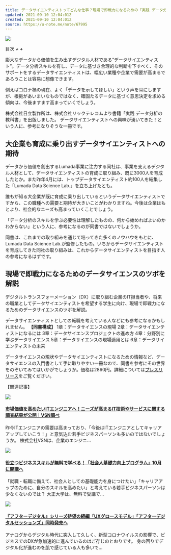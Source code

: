 ```yaml
---
title: データサイエンティストってどんな仕事？現場で即戦力になるための「実践 データ分析の教科書」発売中
updated: 2021-09-10 12:04:01Z
created: 2021-09-10 12:04:01Z
source: https://u-note.me/note/67995
---
```


![](https://u-note.me/wp-content/images/uploads/2021/09/media_fccd21777e96d8059bb09b205beb9b0194a206b5.jpg)

目次
***+***
***+***

膨大なデータから価値を生み出すデジタル人材である“データサイエンティスト”。データ分析スキルを有し、データに基づき合理的な判断を下すべく、そのサポートをするデータサイエンティストは、幅広い業種や企業で需要が高まるであろうことは容易に想像できます。

例えばコロナ禍の現在、よく「データを示してほしい」という声を耳にしますが、根拠があいまいなものではなく、確固たるデータに基づく意思決定を求める傾向は、今後ますます高まっていくでしょう。

株式会社日立製作所は、株式会社リックテレコムより書籍「実践 データ分析の教科書」を出版しました。
データサイエンティストへの興味が湧いてきた！という人に、参考になりそうな一冊です。

## 大企業も育成に乗り出すデータサイエンティストへの期待

データから価値を創出するLumada事業に注力する同社は、事業を支えるデジタル人材として、データサイエンティストの育成に取り組み、既に3000人を育成したとか。また昨年4月には、トップデータサイエンティスト約100人を結集した「Lumada Data Science Lab.」を立ち上げたとも。

誰もが知る大企業が既に育成に乗り出しているというデータサイエンティストですから、この職種への需要と期待が大きいことがわかりますね。今後は企業はもとより、社会的なニーズも高まっていくことでしょう。

「データ分析のスキルを学ぶ必要性は理解したものの、何から始めればよいのかわからない」という人に、参考になるのが同書ではないでしょうか。

同書は、これまでの取り組みを通じて培ってきた多くのノウハウをもとに、Lumada Data Science Lab.が監修したもの。いちからデータサイエンティストを育成してきた同社の取り組みは、これからデータサイエンティストを目指す人の参考になるはずです。

## 現場で即戦力になるためのデータサイエンスのツボを解説

デジタルトランスフォーメーション（DX）に取り組む企業のIT担当者や、将来の職業としてデータサイエンティストを希望する学生に向け、現場で即戦力になるためのデータサイエンスのツボを解説。

データサイエンティストとしての転職を考えている人などにも参考になるかもしれません。
**【同書構成】**
1章：データサイエンスの現場
2章：データサイエンティストになるには
3章：データサイエンスプロジェクトの進め方
4章：分野別に学ぶデータサイエンス
5章：データサイエンスの現場適用とは
6章：データサイエンティストの未来

データサイエンスの現状やデータサイエンティストになるための情報など、データサイエンスの入門書として手に取りやすい一冊なので、同書を参考にその世界をのぞいてみてはいかがでしょうか。価格は2860円。詳細については[プレスリリース](https://prtimes.jp/main/html/rd/p/000000043.000067590.html)をご覧ください。

【関連記事】

[![](https://u-note.me/wp-content/images/uploads/2021/08/media_a6744bc929744d67a613f976cc8388c49a804534.jpg)](https://u-note.me/note/67880)

#### [市場価値を高めたいITエンジニアへ！ニーズが高まるIT技術やサービスに関する調査結果が公開｜VSN調べ](https://u-note.me/note/67880)

昨今ITエンジニアの需要は高まっており、「今後はITエンジニアとしてキャリアアップしていこう！」と意気込む若手ビジネスパーソンも多いのではないでしょうか。株式会社VSNは、企業のエンジニ...

[![](https://u-note.me/wp-content/images/uploads/2021/09/media_6d8600155ea5e1e5b505e4e00280b5f6b984deb4.jpg)](https://u-note.me/note/67938)

#### [役立つビジネススキルが無料で学べる！「社会人基礎力向上プログラム」10月に開講へ](https://u-note.me/note/67938)

「就職・転職に備えて、社会人としての基礎能力を身につけたい」「キャリアアップのために、自分のスキルを高めたい」と考えている若手ビジネスパーソンは少なくないのでは？大正大学は、無料で受講で...

[![](https://u-note.me/wp-content/images/uploads/2021/09/media_1e4cb97a812bf61d3206d75bc8579fc87d0d5778.jpg)](https://u-note.me/note/67936)

#### [『アフターデジタル』シリーズ待望の続編「UXグロースモデル」「アフターデジタルセッションズ」同時発売へ](https://u-note.me/note/67936)

アナログからデジタル時代に突入して久しく、新型コロナウイルスの影響で、ビジネスでのDXが急加速的に進んでいるのはご存じのとおりです。身の回りでデジタル化が進むのを肌で感じている人も多いで...